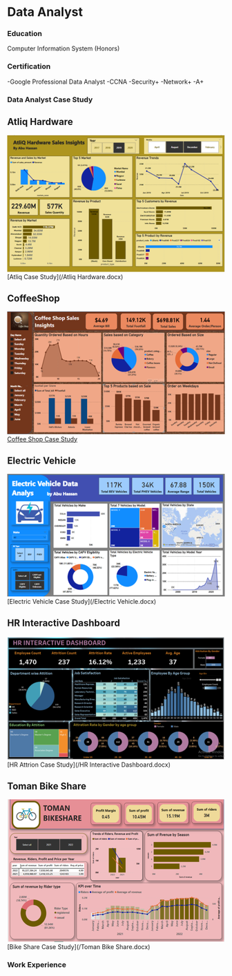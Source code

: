 # Data Analyst

### Education
Computer Information System (Honors)

### Certification
-Google Professional Data Analyst
-CCNA
-Security+
-Network+
-A+

### Data Analyst Case Study
## Atliq Hardware
![EEG_Band_Discovery](/Picture/Atliq_Hardware.png)
[Atliq Case Study](/Atliq Hardware.docx)
## CoffeeShop
  ![EEG_Band_Discovery](/Picture/Coffee_Shop.png)
  [Coffee Shop Case Study](/CoffeeShop.docx)
## Electric Vehicle
  ![EEG_Band_Discovery](/Picture/EV_Vehicle.png)
  [Electric Vehicle Case Study](/Electric Vehicle.docx)  
## HR Interactive Dashboard
  ![EEG_Band_Discovery](/Picture/HR_Dashboard.png)
  [HR Attrion Case Study](/HR Interactive Dashboard.docx)
## Toman Bike Share
  ![EEG_Band_Discovery](/Picture/Bike_Share.png)
  [Bike Share Case Study](/Toman Bike Share.docx)
### Work Experience


